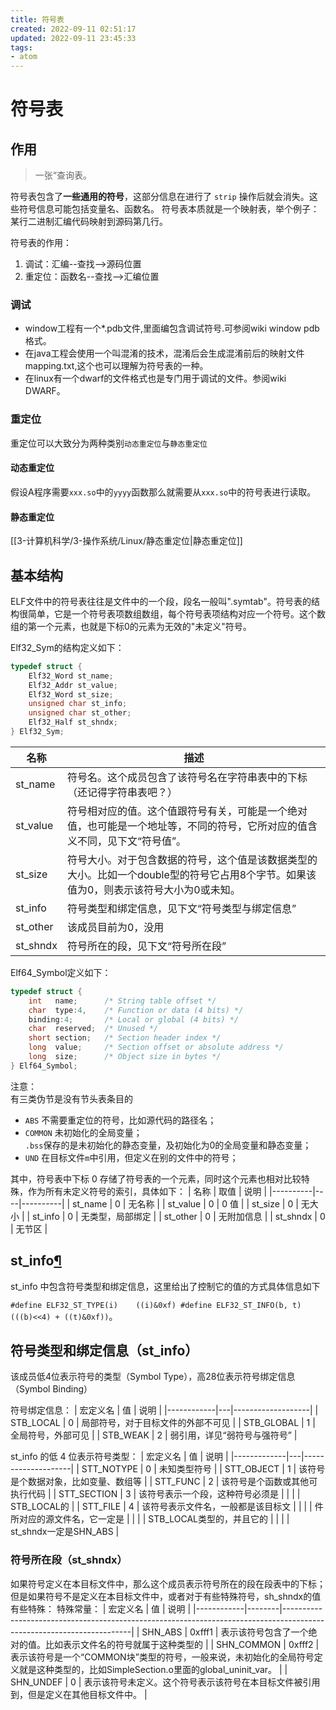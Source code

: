 ```yaml
---
title: 符号表
created: 2022-09-11 02:51:17
updated: 2022-09-11 23:45:33
tags: 
- atom
---
```

# 符号表

## 作用

> 一张“查询表。

符号表包含了**一些通用的符号**，这部分信息在进行了 `strip` 操作后就会消失。这些符号信息可能包括变量名、函数名。
符号表本质就是一个映射表，举个例子：某行二进制汇编代码映射到源码第几行。

符号表的作用：

1. 调试：汇编--查找-->源码位置
2. 重定位：函数名--查找-->汇编位置

### 调试

- window工程有一个*.pdb文件,里面编包含调试符号.可参阅wiki window pdb格式。
- 在java工程会使用一个叫混淆的技术，混淆后会生成混淆前后的映射文件mapping.txt,这个也可以理解为符号表的一种。
- 在linux有一个dwarf的文件格式也是专门用于调试的文件。参阅wiki DWARF。


### 重定位

重定位可以大致分为两种类别`动态重定位`与`静态重定位`

#### 动态重定位

假设A程序需要`xxx.so`中的`yyyy`函数那么就需要从`xxx.so`中的符号表进行读取。

#### 静态重定位

[[3-计算机科学/3-操作系统/Linux/静态重定位|静态重定位]]

## 基本结构

ELF文件中的符号表往往是文件中的一个段，段名一般叫".symtab"。符号表的结构很简单，它是一个符号表项数组数组，每个符号表项结构对应一个符号。这个数组的第一个元素，也就是下标0的元素为无效的"未定义"符号。

Elf32_Sym的结构定义如下：

```cpp
typedef struct {  
	Elf32_Word st_name;  
	Elf32_Addr st_value;  
	Elf32_Word st_size;  
	unsigned char st_info;  
	unsigned char st_other;  
	Elf32_Half st_shndx;  
} Elf32_Sym;
```

| 名称       | 描述                                                                      |
|----------|-------------------------------------------------------------------------|
| st_name  | 符号名。这个成员包含了该符号名在字符串表中的下标（还记得字符串表吧？）                                     |
| st_value | 符号相对应的值。这个值跟符号有关，可能是一个绝对值，也可能是一个地址等，不同的符号，它所对应的值含义不同，见下文“符号值”。          |
| st_size  | 符号大小。对于包含数据的符号，这个值是该数据类型的大小。比如一个double型的符号它占用8个字节。如果该值为0，则表示该符号大小为0或未知。 |
| st_info  | 符号类型和绑定信息，见下文“符号类型与绑定信息”                                                |
| st_other | 该成员目前为0，没用                                                              |
| st_shndx | 符号所在的段，见下文“符号所在段”                                                       |


Elf64_Symbol定义如下：

```cpp
typedef struct { 
    int   name;      /* String table offset */ 
    char  type:4,    /* Function or data (4 bits) */ 
    binding:4;       /* Local or global (4 bits) */ 
    char  reserved;  /* Unused */  
    short section;   /* Section header index */
    long  value;     /* Section offset or absolute address */ 
    long  size;      /* Object size in bytes */ 
} Elf64_Symbol; 
```

注意：  
有三类伪节是没有节头表条目的
- `ABS` 
    不需要重定位的符号，比如源代码的路径名；
- `COMMON` 
    未初始化的全局变量；  
    `.bss`保存的是未初始化的静态变量，及初始化为0的全局变量和静态变量；
- `UND` 
    在目标文件`m`中引用，但定义在别的文件中的符号；

其中，符号表中下标 0 存储了符号表的一个元素，同时这个元素也相对比较特殊，作为所有未定义符号的索引，具体如下：
| 名称       | 取值 | 说明       |
|----------|----|----------|
| st_name  | 0  | 无名称      |
| st_value | 0  | 0 值      |
| st_size  | 0  | 无大小      |
| st_info  | 0  | 无类型，局部绑定 |
| st_other | 0  | 无附加信息    |
| st_shndx | 0  | 无节区      |


## st_info[¶](https://ctf-wiki.org/executable/elf/structure/symbol-table/#st_info "Permanent link")

st_info 中包含符号类型和绑定信息，这里给出了控制它的值的方式具体信息如下

`#define ELF32_ST_TYPE(i)    ((i)&0xf) #define ELF32_ST_INFO(b, t) (((b)<<4) + ((t)&0xf))`。

## 符号类型和绑定信息（st_info）

该成员低4位表示符号的类型（Symbol Type），高28位表示符号绑定信息（Symbol Binding）

符号绑定信息：
| 宏定义名       | 值 | 说明                |
|------------|---|-------------------|
| STB_LOCAL  | 0 | 局部符号，对于目标文件的外部不可见 |
| STB_GLOBAL | 1 | 全局符号，外部可见         |
| STB_WEAK   | 2 | 弱引用，详见“弱符号与强符号”   |

st_info 的低 4 位表示符号类型：
| 宏定义名        | 值 | 说明                 |
|-------------|---|--------------------|
| STT_NOTYPE  | 0 | 未知类型符号             |
| STT_OBJECT  | 1 | 该符号是个数据对象，比如变量、数组等 |
| STT_FUNC    | 2 | 该符号是个函数或其他可执行代码    |
| STT_SECTION | 3 | 该符号表示一个段，这种符号必须是   |
|             |   | STB_LOCAL的         |
| STT_FILE    | 4 | 该符号表示文件名，一般都是该目标文  |
|             |   | 件所对应的源文件名，它一定是     |
|             |   | STB_LOCAL类型的，并且它的  |
|             |   | st_shndx一定是SHN_ABS |

### 符号所在段（st_shndx）

如果符号定义在本目标文件中，那么这个成员表示符号所在的段在段表中的下标；但是如果符号不是定义在本目标文件中，或者对于有些特殊符号，sh_shndx的值有些特殊：
特殊常量：
| 宏定义名       | 值      | 说明                                                                                                                   |
|------------|--------|----------------------------------------------------------------------------------------------------------------------|
| SHN_ABS    | 0xfff1 | 表示该符号包含了一个绝对的值。比如表示文件名的符号就属于这种类型的                                                                                    |
| SHN_COMMON | 0xfff2 | 表示该符号是一个“COMMON块”类型的符号，一般来说，未初始化的全局符号定义就是这种类型的，比如SimpleSection.o里面的global_uninit_var。 |
| SHN_UNDEF  | 0      | 表示该符号未定义。这个符号表示该符号在本目标文件被引用到，但是定义在其他目标文件中。                                                                           |
